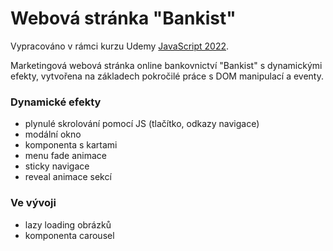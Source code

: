 # Webová stránka "Bankist"

Vypracováno v rámci kurzu Udemy [JavaScript 2022](https://www.udemy.com/share/101Wfe3@UU_sO7bHCOB5DskVqswTPSr2eV0ovdIGr6rsuhWSq1gkCF8cadYTIoAo8LLt7UczCw==/).

Marketingová webová stránka online bankovnictví "Bankist" s dynamickými efekty, vytvořena na základech pokročilé práce s DOM manipulací a eventy.

### Dynamické efekty
* plynulé skrolování pomocí JS (tlačítko, odkazy navigace)
* modální okno
* komponenta s kartami
* menu fade animace
* sticky navigace
* reveal animace sekcí

### Ve vývoji
* lazy loading obrázků
* komponenta carousel
